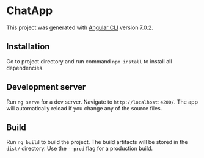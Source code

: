 # ChatApp

This project was generated with [Angular CLI](https://github.com/angular/angular-cli) version 7.0.2.

## Installation
Go to project directory and run command `npm install` to install all dependencies.

## Development server

Run `ng serve` for a dev server. Navigate to `http://localhost:4200/`. The app will automatically reload if you change any of the source files.


## Build

Run `ng build` to build the project. The build artifacts will be stored in the `dist/` directory. Use the `--prod` flag for a production build.


